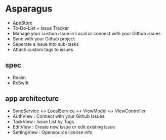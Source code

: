 # Asparagus
- [AppStore](https://itunes.apple.com/us/app/asparagus/id1361881261?mt=8)
- To-Do-List + Issue Tracker
- Manage your custom issue in Local or connect with your Github issues
- Sync with your Github project
- Seperate a issue into sub-tasks
- Attach custom tags to issues

## spec
- Realm
- RxSwift

## app architecture
- SyncService <-> LocalService <-> ViewModel <-> ViewController
- AuthView : Connect with your Github Issues
- TaskView : Issue List by Tags
- EditView : Create new issue or edit existing issue
- SettingView : Opensource license info
